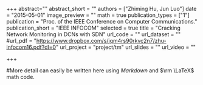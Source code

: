 +++
abstract=""
abstract_short = ""
authors = ["Zhiming Hu, Jun Luo"]
date = "2015-05-01"
image_preview = ""
math = true
publication_types = ["1"]
publication = "Proc. of the IEEE Conference on Computer Communications."
publication_short = "IEEE INFOCOM"
selected = true
title = "Cracking Network Monitoring in DCNs with SDN"
url_code = ""
url_dataset = ""
#url_pdf = "https://www.dropbox.com/s/jqm4rs90rkvc2n7/zhu-infocom16.pdf?dl=0"
url_project = "project/tm"
url_slides = ""
url_video = ""

+++

#More detail can easily be written here using *Markdown* and $\rm \LaTeX$ math code.
